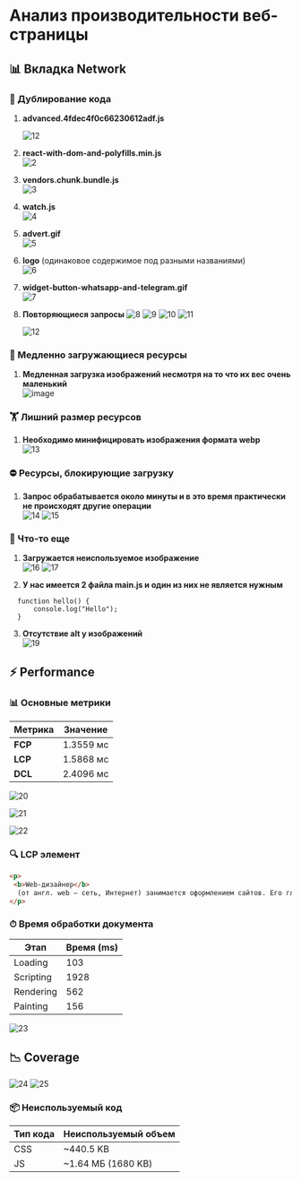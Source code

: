 # Анализ производительности веб-страницы

## 📊 Вкладка Network

### 🔄 Дублирование кода
1. **advanced.4fdec4f0c66230612adf.js**
   
   ![12](https://github.com/user-attachments/assets/f15fc5ba-bb14-4192-9159-15e2cb36a12c)

2. **react-with-dom-and-polyfills.min.js**  
   ![2](https://github.com/user-attachments/assets/6e2ec410-c485-4e9f-9290-8922225a077e)

3. **vendors.chunk.bundle.js**  
   ![3](https://github.com/user-attachments/assets/35e3c33d-e5f4-4aba-9bcb-7f0ee16e14f2)

4. **watch.js**  
   ![4](https://github.com/user-attachments/assets/51794364-cd32-4d7c-806c-f20bb0275d9b)

5. **advert.gif**  
   ![5](https://github.com/user-attachments/assets/32f586f6-3e17-442f-ae83-96ae905bc57d)

6. **logo** (одинаковое содержимое под разными названиями)  
   ![6](https://github.com/user-attachments/assets/032c78ff-e285-468d-aee2-6968bc91f93c)


8. **widget-button-whatsapp-and-telegram.gif**  
 ![7](https://github.com/user-attachments/assets/05a1d6a4-9db0-4946-96fd-7b8a64359e2c)
  
9. **Повторяющиеся запросы**
   ![8](https://github.com/user-attachments/assets/62a38ea6-2baf-43ec-b85b-39615e30505e)
   ![9](https://github.com/user-attachments/assets/ced317ae-eefb-4cf2-aad5-7fdffac0881d)
   ![10](https://github.com/user-attachments/assets/4beac4a8-6e3a-4505-bc0a-d7f541cf4ec8)
   ![11](https://github.com/user-attachments/assets/0d9abd4a-9d48-43fa-b922-90752ad33cea)
   
   ![12](https://github.com/user-attachments/assets/27e6158c-1484-4e2a-8a7f-b41e2f5df21c)


### 🐢 Медленно загружающиеся ресурсы
1. **Медленная загрузка изображений несмотря на то что их вес очень маленький**  
  ![image](https://github.com/user-attachments/assets/9dac9867-4b1b-480a-94ac-54816c3ec3ad)

### 🏋️ Лишний размер ресурсов
1. **Необходимо минифицировать изображения формата webp**  
   ![13](https://github.com/user-attachments/assets/3e4b92a9-febe-4b78-8b53-99f9be0c9687)


### ⛔ Ресурсы, блокирующие загрузку
1. **Запрос обрабатывается около минуты и в это время практически не происходят другие операции**  
   ![14](https://github.com/user-attachments/assets/d3fc13d0-7f91-44e6-bd28-3e12683dc6c9)
   ![15](https://github.com/user-attachments/assets/db839207-4617-462a-ac6e-533f6a90737f)


### 🧹 Что-то еще
1. **Загружается неиспользуемое изображение**  
   ![16](https://github.com/user-attachments/assets/4355f404-f41a-4848-a62c-62dd2e6416a0)
   ![17](https://github.com/user-attachments/assets/6bacaeae-61ef-44e6-ab58-f549c3bd7aa7)

2. **У нас имеется 2 файла main.js и один из них не является нужным**  
  ```JS
    function hello() {
        console.log("Hello");
    }
```
3. **Отсутствие alt у изображений**  
   ![19](https://github.com/user-attachments/assets/b25f9ae4-6a28-44b1-a069-f21e34ea8285)

## ⚡ Performance

### 📊 Основные метрики
| Метрика | Значение |
|---------|----------|
| **FCP** | 1.3559 мс |
| **LCP** | 1.5868 мс |
| **DCL** | 2.4096 мс |

![20](https://github.com/user-attachments/assets/ff8c71f1-1d9c-4ee8-bbcc-a647b074f5d9)

![21](https://github.com/user-attachments/assets/008c8f98-5e8f-4912-92ba-8c4a2d21b047)

![22](https://github.com/user-attachments/assets/f6c9873d-5307-4165-9309-685e2aa30eea)

### 🔍 LCP элемент
  ```HTML
  <p>
   <b>Web-дизайнер</b>
  	(от англ. web – сеть, Интернет) занимается оформлением сайтов. Его главная задача – подготовить интерфейс, то есть внешний вид, интернет-сайта, сделать его максимально удобным и визуально приятным для пользователей. И хотя его работа в сфере информационных технологий, для веб-дизайнера важно наличие творческого мышления, художественного восприятия и хорошего вкуса.
  </p>
  ```



### ⏱ Время обработки документа
| Этап       | Время (ms) |
|------------|------------|
| Loading    |     103    |
| Scripting  |    1928    |
| Rendering  |     562    |
| Painting   |     156    | 

![23](https://github.com/user-attachments/assets/d08d225b-76fe-40b4-bfe8-a0e5213eceb4)

## 📉 Coverage

![24](https://github.com/user-attachments/assets/c44bf406-867c-4a61-8aa5-ae3342c25588)
![25](https://github.com/user-attachments/assets/95e55a84-c938-4aec-bec8-7f30a1ee4164)

### 📦 Неиспользуемый код
| Тип кода | Неиспользуемый объем |
|----------|----------------------|
| CSS      | ~440.5 KB            |
| JS       | ~1.64 МБ (1680 KB)   |
